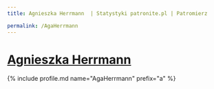 ```yaml
---
title: Agnieszka Herrmann  | Statystyki patronite.pl | Patromierz

permalink: /AgaHerrmann
---
```


# [Agnieszka Herrmann ](https://patronite.pl/AgaHerrmann)

{% include profile.md name="AgaHerrmann" prefix="a" %}
